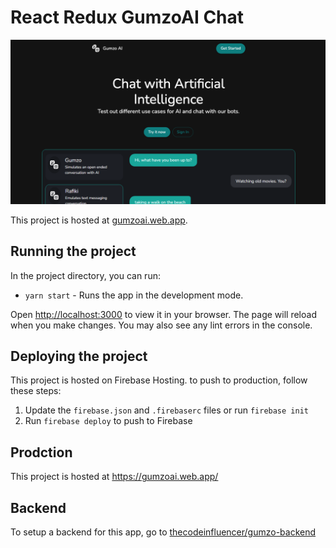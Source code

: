 # React Redux GumzoAI Chat

![Project Cover](/src/assets/cover.png)

This project is hosted at [gumzoai.web.app](https://gumzoai.web.app/).

## Running the project

In the project directory, you can run:

- `yarn start` - Runs the app in the development mode.

Open [http://localhost:3000](http://localhost:3000) to view it in your browser. The page will reload when you make changes. You may also see any lint errors in the console.

## Deploying the project

This project is hosted on Firebase Hosting. to push to production, follow these steps:

1. Update the `firebase.json` and `.firebaserc` files or run `firebase init`
2. Run `firebase deploy` to push to Firebase

## Prodction

This project is hosted at https://gumzoai.web.app/

## Backend

To setup a backend for this app, go to [thecodeinfluencer/gumzo-backend](https://github.com/thecodeinfluencer/gumzo-backend)




